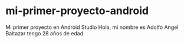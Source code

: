 # mi-primer-proyecto-android
Mi primer proyecto en Android Studio
Hola, mi nombre es Adolfo Angel Baltazar
tengo 28 años de edad
